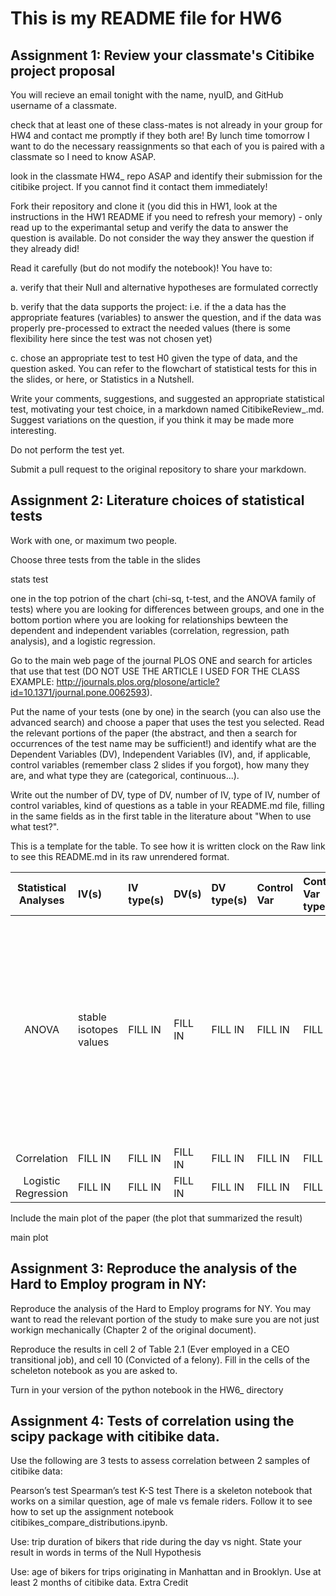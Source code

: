 # This is my README file for HW6



## Assignment 1: Review your classmate's Citibike project proposal
You will recieve an email tonight with the name, nyuID, and GitHub username of a classmate.

check that at least one of these class-mates is not already in your group for HW4 and contact me promptly if they both are! By lunch time tomorrow I want to do the necessary reassignments so that each of you is paired with a classmate so I need to know ASAP.

look in the classmate HW4_<netid> repo ASAP and identify their submission for the citibike project. If you cannot find it contact them immediately!

Fork their repository and clone it (you did this in HW1, look at the instructions in the HW1 README if you need to refresh your memory) - only read up to the experimantal setup and verify the data to answer the question is available. Do not consider the way they answer the question if they already did!

Read it carefully (but do not modify the notebook)! You have to:

a. verify that their Null and alternative hypotheses are formulated correctly

b. verify that the data supports the project: i.e. if the a data has the appropriate features (variables) to answer the question, and if the data was properly pre-processed to extract the needed values (there is some flexibility here since the test was not chosen yet)

c. chose an appropriate test to test H0 given the type of data, and the question asked. You can refer to the flowchart of statistical tests for this in the slides, or here, or Statistics in a Nutshell.

Write your comments, suggestions, and suggested an appropriate statistical test, motivating your test choice, in a markdown named CitibikeReview_<netID>.md. Suggest variations on the question, if you think it may be made more interesting.

Do not perform the test yet.

Submit a pull request to the original repository to share your markdown.



## Assignment 2: Literature choices of statistical tests
Work with one, or maximum two people.

Choose three tests from the table in the slides

stats test

one in the top potrion of the chart (chi-sq, t-test, and the ANOVA family of tests) where you are looking for differences between groups, and one in the bottom portion where you are looking for relationships bewteen the dependent and independent variables (correlation, regression, path analysis), and a logistic regression.

Go to the main web page of the journal PLOS ONE and search for articles that use that test (DO NOT USE THE ARTICLE I USED FOR THE CLASS EXAMPLE: http://journals.plos.org/plosone/article?id=10.1371/journal.pone.0062593).

Put the name of your tests (one by one) in the search (you can also use the advanced search) and choose a paper that uses the test you selected. Read the relevant portions of the paper (the abstract, and then a search for occurrences of the test name may be sufficient!) and identify what are the Dependent Variables (DV), Independent Variables (IV), and, if applicable, control variables (remember class 2 slides if you forgot), how many they are, and what type they are (categorical, continuous...).

Write out the number of DV, type of DV, number of IV, type of IV, number of control variables, kind of questions as a table in your README.md file, filling in the same fields as in the first table in the literature about "When to use what test?".

This is a template for the table. To see how it is written clock on the Raw link to see this README.md in its raw unrendered format.

| **Statistical Analyses**	|  **IV(s)**  |  **IV type(s)** |  **DV(s)**  |  **DV type(s)**  |  **Control Var** | **Control Var type**  | **Question to be answered** | **_H0_** | **alpha** | **link to paper**| 
|:----------:|:----------|:------------|:-------------|:-------------|:------------|:------------- |:------------------|:----:|:-------:|:-------|
| ANOVA	| stable isotopes values | FILL IN | FILL IN| FILL IN | FILL IN | FILL IN | 	The aim was to assess whether stable isotope and fatty acid signatures of faeces can be used to determine feeding preferences. | faeces stable isotope and fatty acid signatures won't affect the terrestrial, aquatic and mixed feeding niches of Myotis myotis, M. daubentonii, and M. mystacinus, respectively. | p < 0.001 | https://journals.plos.org/plosone/article?id=10.1371/journal.pone.0083452
| Correlation	| FILL IN | FILL IN | FILL IN| FILL IN | FILL IN | FILL IN | 	FILL IN| FILL IN | FILL IN | FILL IN
| Logistic Regression	| FILL IN | FILL IN | FILL IN| FILL IN | FILL IN | FILL IN | 	FILL IN | FILL IN | FILL IN | FILL IN |
  


Include the main plot of the paper (the plot that summarized the result)

main plot


## Assignment 3: Reproduce the analysis of the Hard to Employ program in NY:
Reproduce the analysis of the Hard to Employ programs for NY. You may want to read the relevant portion of the study to make sure you are not just workign mechanically (Chapter 2 of the original document).

Reproduce the results in cell 2 of Table 2.1 (Ever employed in a CEO transitional job), and cell 10 (Convicted of a felony). Fill in the cells of the scheleton notebook as you are asked to.

Turn in your version of the python notebook in the HW6_<netID> directory



## Assignment 4: Tests of correlation using the scipy package with citibike data.
Use the following are 3 tests to assess correlation between 2 samples of citibike data:

Pearson’s test
Spearman’s test
K-S test
There is a skeleton notebook that works on a similar question, age of male vs female riders. Follow it to see how to set up the assignment notebook citibikes_compare_distributions.ipynb.

Use: trip duration of bikers that ride during the day vs night. State your result in words in terms of the Null Hypothesis

Use: age of bikers for trips originating in Manhattan and in Brooklyn. Use at least 2 months of citibike data. Extra Credit



